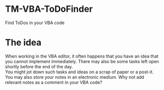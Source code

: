 # TM-VBA-ToDoFinder
Find ToDos in your VBA code
# The idea
When working in the VBA editor, it often happens that you have an idea that you cannot implement immediately. There may also be some tasks left open shortly before the end of the day.<br>
You might jot down such tasks and ideas on a scrap of paper or a post-it. You may also store your notes in an electronic medium. Why not add relevant notes as a comment in your VBA code?<br>
